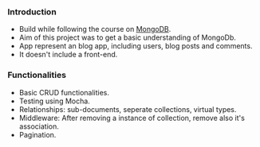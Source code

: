 ### Introduction
- Build while following the course on [MongoDB](https://www.udemy.com/the-complete-developers-guide-to-mongodb).
- Aim of this project was to get a basic understanding of MongoDb.
- App represent an blog app, including users, blog posts and comments.
- It doesn't include a front-end.


### Functionalities
- Basic CRUD functionalities.
- Testing using Mocha.
- Relationships: sub-documents, seperate collections, virtual types.
- Middleware: After removing a instance of collection, remove also it's association.
- Pagination.
